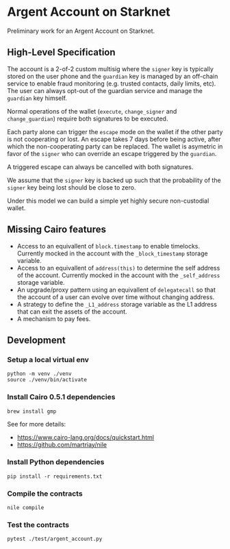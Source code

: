 # Argent Account on Starknet

Preliminary work for an Argent Account on Starknet.

## High-Level Specification

The account is a 2-of-2 custom multisig where the `signer` key is typically stored on the user phone and the `guardian` key is managed by an off-chain service to enable fraud monitoring (e.g. trusted contacts, daily limits, etc). The user can always opt-out of the guardian service and manage the `guardian` key himself.

Normal operations of the wallet (`execute`, `change_signer` and `change_guardian`) require both signatures to be executed.

Each party alone can trigger the `escape` mode on the wallet if the other party is not cooperating or lost. An escape takes 7 days before being active, after which the non-cooperating party can be replaced. The wallet is asymetric in favor of the `signer` who can override an escape triggered by the `guardian`. 

A triggered escape can always be cancelled with both signatures.

We assume that the `signer` key is backed up such that the probability of the `signer` key being lost should be close to zero.

Under this model we can build a simple yet highly secure non-custodial wallet.

## Missing Cairo features

- Access to an equivallent of `block.timestamp` to enable timelocks. Currently mocked in the account with the `_block_timestamp` storage variable.
- Access to an equivallent of `address(this)` to determine the self address of the account. Currently mocked in the account with the `_self_address` storage variable.
- An upgrade/proxy pattern using an equivallent of `delegatecall` so that the account of a user can evolve over time without changing address.
- A strategy to define the `_L1_address` storage variable as the L1 address that can exit the assets of the account.
- A mechanism to pay fees.

## Development

### Setup a local virtual env

```
python -m venv ./venv
source ./venv/bin/activate
```

### Install Cairo 0.5.1 dependencies
```
brew install gmp
```

See for more details:
- https://www.cairo-lang.org/docs/quickstart.html
- https://github.com/martriay/nile


### Install Python dependencies
```
pip install -r requirements.txt
```

### Compile the contracts
```
nile compile
```

### Test the contracts
```
pytest ./test/argent_account.py
```


